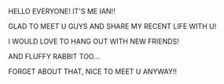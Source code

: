 HELLO EVERYONE! IT'S ME IAN!!

GLAD TO MEET U GUYS AND SHARE MY RECENT LIFE WITH U!

I WOULD LOVE TO HANG OUT WITH NEW FRIENDS!

AND FLUFFY RABBIT TOO...

FORGET ABOUT THAT, NICE TO MEET U ANYWAY!!